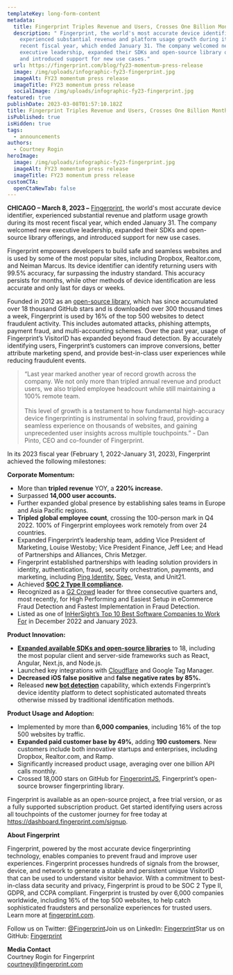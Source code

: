 ```yaml
---
templateKey: long-form-content
metadata:
  title: Fingerprint Triples Revenue and Users, Crosses One Billion Monthly API Calls
  description: " Fingerprint, the world's most accurate device identifier,
    experienced substantial revenue and platform usage growth during its most
    recent fiscal year, which ended January 31. The company welcomed new
    executive leadership, expanded their SDKs and open-source library offerings,
    and introduced support for new use cases."
  url: https://fingerprint.com/blog/fy23-momentum-press-release
  image: /img/uploads/infographic-fy23-fingerprint.jpg
  imageAlt: FY23 momentum press release
  imageTitle: FY23 momentum press release
  socialImage: /img/uploads/infographic-fy23-fingerprint.jpg
featured: true
publishDate: 2023-03-08T01:57:10.182Z
title: Fingerprint Triples Revenue and Users, Crosses One Billion Monthly API Calls
isPublished: true
isHidden: true
tags:
  - announcements
authors:
  - Courtney Rogin
heroImage:
  image: /img/uploads/infographic-fy23-fingerprint.jpg
  imageAlt: FY23 momentum press release
  imageTitle: FY23 momentum press release
customCTA:
  openCtaNewTab: false
---
```

**CHICAGO – March 8, 2023 –** [Fingerprint](https://fingerprint.com/), the world's most accurate device identifier, experienced substantial revenue and platform usage growth during its most recent fiscal year, which ended January 31. The company welcomed new executive leadership, expanded their SDKs and open-source library offerings, and introduced support for new use cases.

Fingerprint empowers developers to build safe and seamless websites and is used by some of the most popular sites, including Dropbox, Realtor.com, and Neiman Marcus. Its device identifier can identify returning users with 99.5% accuracy, far surpassing the industry standard. This accuracy persists for months, while other methods of device identification are less accurate and only last for days or weeks. 

Founded in 2012 as an [open-source library](https://github.com/fingerprintjs/fingerprintjs), which has since accumulated over 18 thousand GitHub stars and is downloaded over 300 thousand times a week, Fingerprint is used by 16% of the top 500 websites to detect fraudulent activity. This includes automated attacks, phishing attempts, payment fraud, and multi-accounting schemes. Over the past year, usage of Fingerprint’s VisitorID has expanded beyond fraud detection. By accurately identifying users, Fingerprint’s customers can improve conversions, better attribute marketing spend, and provide best-in-class user experiences while reducing fraudulent events.

> “Last year marked another year of record growth across the company. We not only more than tripled annual revenue and product users, we also tripled employee headcount while still maintaining a 100% remote team. \
> \
> This level of growth is a testament to how fundamental high-accuracy device fingerprinting is instrumental in solving fraud, providing a seamless experience on thousands of websites, and gaining unprecedented user insights across multiple touchpoints.” - Dan Pinto, CEO and co-founder of Fingerprint.

In its 2023 fiscal year (February 1, 2022-January 31, 2023), Fingerprint achieved the following milestones:

**Corporate Momentum:**

* More than **tripled revenue** YOY, a **220% increase.** 
* Surpassed **14,000 user accounts.**
* Further expanded global presence by establishing sales teams in Europe and Asia Pacific regions.
* **Tripled global employee count**, crossing the 100-person mark in Q4 2022. 100% of Fingerprint employees work remotely from over 24 countries. 
* Expanded Fingerprint’s leadership team, adding Vice President of Marketing, Louise Westoby; Vice President Finance, Jeff Lee; and Head of Partnerships and Alliances, Chris Metzger. 
* Fingerprint established partnerships with leading solution providers in identity, authentication, fraud, security orchestration, payments, and marketing, including [Ping Identity](https://www.businesswire.com/news/home/20230119005193/en/Fingerprint-Integrates-with-Ping-Identity%E2%80%99s-DaVinci-to-Prevent-Fraud-and-Improve-Customer-Experience), [Spec](https://fingerprint.com/blog/fingerprint-partners-with-spec/), Vesta, and Unit21.
* Achieved **[SOC 2 Type II compliance](https://www.businesswire.com/news/home/20221108005314/en/Fingerprint-Achieves-SOC-2-Type-II-Certification).**
* Recognized as a [G2 Crowd](https://www.g2.com/products/fingerprintjs-fingerprint/reviews) leader for three consecutive quarters and, most recently, for High Performing and Easiest Setup in eCommerce Fraud Detection and Fastest Implementation in Fraud Detection.
* Listed as one of [InHerSight’s Top 10 Best Software Companies to Work For](https://www.inhersight.com/company/fingerprint/awards) in December 2022 and January 2023. 

**Product Innovation:**

* **[Expanded available SDKs and open-source libraries](https://fingerprint.com/sdk-libraries/)** to 18, including the most popular client and server-side frameworks such as React, Angular, Next.js, and Node.js.
* Launched key integrations with [Cloudflare](https://fingerprint.com/blog/cloudflare-integration-wizard-announcement/) and Google Tag Manager.
* **Decreased iOS false positive** and **false negative rates by 85%.**
* Released **new [bot detection](https://fingerprint.com/products/bot-detection/)** capability, which extends Fingerprint’s device identity platform to detect sophisticated automated threats otherwise missed by traditional identification methods.

**Product Usage and Adoption:** 

* Implemented by more than **6,000 companies**, including 16% of the top 500 websites by traffic.
* **Expanded paid customer base by 49%**, adding **190 customers**. New customers include both innovative startups and enterprises, including Dropbox, Realtor.com, and Ramp.
* Significantly increased product usage, averaging over one billion API calls monthly.
* Crossed 18,000 stars on GitHub for [FingerprintJS](https://github.com/fingerprintjs/fingerprintjs), Fingerprint’s open-source browser fingerprinting library. 

Fingerprint is available as an open-source project, a free trial version, or as a fully supported subscription product. Get started identifying users across all touchpoints of the customer journey for free today at <https://dashboard.fingerprint.com/signup>. 

**About Fingerprint**

Fingerprint, powered by the most accurate device fingerprinting technology, enables companies to prevent fraud and improve user experiences. Fingerprint processes hundreds of signals from the browser, device, and network to generate a stable and persistent unique VisitorID that can be used to understand visitor behavior. With a commitment to best-in-class data security and privacy, Fingerprint is proud to be SOC 2 Type II, GDPR, and CCPA compliant. Fingerprint is trusted by over 6,000 companies worldwide, including 16% of the top 500 websites, to help catch sophisticated fraudsters and personalize experiences for trusted users. Learn more at [fingerprint.com](http://www.fingerprint.com).

Follow us on Twitter: [@Fingerprint](https://twitter.com/FingerprintJs/)Join us on LinkedIn: [Fingerprint](https://www.linkedin.com/company/fingerprintjs)Star us on GitHub: [Fingerprint](https://github.com/fingerprintjs/fingerprintjs)

**Media Contact**\
Courtney Rogin for Fingerprint\
[courtney@fingerprint.com](mailto:courtney@fingerprint.com)